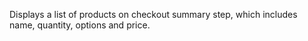 Displays a list of products on checkout summary step, which includes name, quantity, options and price.
